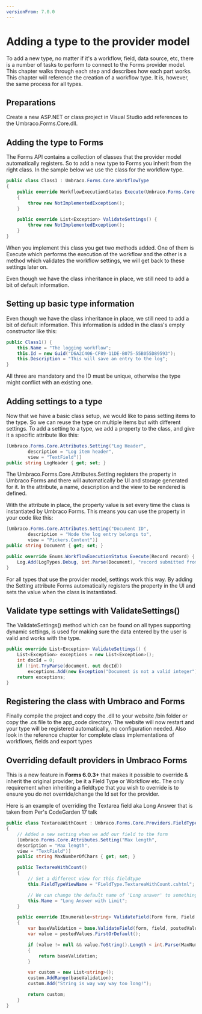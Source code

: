 ```yaml
---
versionFrom: 7.0.0
---
```


# Adding a type to the provider model

To add a new type, no matter if it's a workflow, field, data source, etc, there is a number of tasks to perform to connect to the Forms provider model. This chapter walks through each step and describes how each part works. This chapter will reference the creation of a workflow type. It is, however, the same process for all types.

## Preparations

Create a new ASP.NET or class project in Visual Studio add references to the Umbraco.Forms.Core.dll.

## Adding the type to Forms

The Forms API contains a collection of classes that the provider model automatically registers. So to add a new type to Forms you inherit from the right class. In the sample below we use the class for the workflow type.

```csharp
public class Class1 : Umbraco.Forms.Core.WorkflowType 
{ 
	public override WorkflowExecutionStatus Execute(Umbraco.Forms.Core.Record record) 
	{ 
		throw new NotImplementedException(); 
	} 

	public override List<Exception> ValidateSettings() { 
		throw new NotImplementedException(); 
	} 
}
```

When you implement this class you get two methods added. One of them is Execute which performs the execution of the workflow and the other is a method which validates the workflow settings, we will get back to these settings later on.

Even though we have the class inheritance in place, we still need to add a bit of default information.

## Setting up basic type information

Even though we have the class inheritance in place, we still need to add a bit of default information. This information is added in the class's empty constructor like this:
	
```csharp
public Class1() { 
	this.Name = "The logging workflow"; 
	this.Id = new Guid("D6A2C406-CF89-11DE-B075-55B055D89593"); 
	this.Description = "This will save an entry to the log"; 
}
```
	
All three are mandatory and the ID must be unique, otherwise the type might conflict with an existing one.

## Adding settings to a type

Now that we have a basic class setup, we would like to pass setting items to the type. So we can reuse the type on multiple items but with different settings. To add a setting to a type, we add a property to the class, and give it a specific attribute like this:

```csharp
[Umbraco.Forms.Core.Attributes.Setting("Log Header", 
		description = "Log item header", 
		view = "TextField")] 
public string LogHeader { get; set; }
```

The Umbraco.Forms.Core.Attributes.Setting registers the property in Umbraco Forms and there will automatically be UI and storage generated for it. In the attribute, a name, description and the view to be rendered is defined.

With the attribute in place, the property value is set every time the class is instantiated by Umbraco Forms. This means you can use the property in your code like this:

```csharp
[Umbraco.Forms.Core.Attributes.Setting("Document ID", 
		description = "Node the log entry belongs to", 
		view = "Pickers.Content")] 
public string Document { get; set; } 

public override Enums.WorkflowExecutionStatus Execute(Record record) { 
	Log.Add(LogTypes.Debug, int.Parse(Document), "record submitted from: " + record.IP); 
}
```
	
For all types that use the provider model, settings work this way. By adding the Setting attribute Forms automatically registers the property in the UI and sets the value when the class is instantiated.

## Validate type settings with ValidateSettings()

The ValidateSettings() method which can be found on all types supporting dynamic settings, is used for making sure the data entered by the user is valid and works with the type.

```csharp
public override List<Exception> ValidateSettings() { 
	List<Exception> exceptions = new List<Exception>(); 
	int docId = 0; 
	if (!int.TryParse(document, out docId)) 
		exceptions.Add(new Exception("Document is not a valid integer")); 
	return exceptions; 
}
```

## Registering the class with Umbraco and Forms

Finally compile the project and copy the .dll to your website /bin folder or copy the .cs file to the app_code directory. The website will now restart and your type will be registered automatically, no configuration 
needed. Also look in the reference chapter for complete class implementations of workflows, fields and export types

## Overriding default providers in Umbraco Forms

This is a new feature in **Forms 6.0.3+** that makes it possible to override & inherit the original provider, be it a Field Type or Workflow etc. The only requirement when inheriting a fieldtype that you wish to override is to ensure you do not override/change the Id set for the provider.

Here is an example of overriding the Textarea field aka Long Answer that is taken from Per's CodeGarden 17 talk

```csharp
public class TextareaWithCount : Umbraco.Forms.Core.Providers.FieldTypes.Textarea
{
	// Added a new setting when we add our field to the form
	[Umbraco.Forms.Core.Attributes.Setting("Max length",
	description = "Max length",
	view = "TextField")]
	public string MaxNumberOfChars { get; set; }

	public TextareaWithCount()
	{
		// Set a different view for this fieldtype
		this.FieldTypeViewName = "FieldType.TextareaWithCount.cshtml";

		// We can change the default name of 'Long answer' to something that suits us
		this.Name = "Long Answer with Limit";
	}

	public override IEnumerable<string> ValidateField(Form form, Field field, IEnumerable<object> postedValues, HttpContextBase context)
	{
		var baseValidation = base.ValidateField(form, field, postedValues, context);
		var value = postedValues.FirstOrDefault();

		if (value != null && value.ToString().Length < int.Parse(MaxNumberOfChars))
		{
			return baseValidation;
		}

		var custom = new List<string>();
		custom.AddRange(baseValidation);
		custom.Add("String is way way way too long!");

		return custom;
	}
}
```
